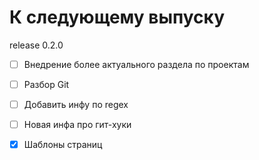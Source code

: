 # К следующему выпуску

release 0.2.0

- [ ] Внедрение более актуального раздела по проектам
- [ ] Разбор Git
- [ ] Добавить инфу по regex
- [ ] Новая инфа про гит-хуки
- [x] Шаблоны страниц

